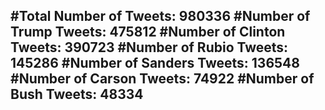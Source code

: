 #Total Number of Tweets: 980336 
#Number of Trump Tweets: 475812
#Number of Clinton Tweets: 390723
#Number of Rubio Tweets: 145286
#Number of Sanders Tweets: 136548
#Number of Carson Tweets: 74922
#Number of Bush Tweets: 48334
---
